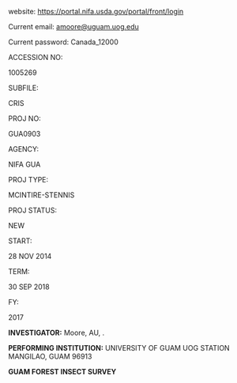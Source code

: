 website: https://portal.nifa.usda.gov/portal/front/login

Current email: amoore@uguam.uog.edu

Current password: Canada_12000



ACCESSION NO:

 1005269 

SUBFILE:

 CRIS 

 

PROJ NO:

 GUA0903 

AGENCY:

 NIFA GUA 

 

PROJ TYPE:

 MCINTIRE-STENNIS 

PROJ STATUS:

 NEW 

 

START:

 28 NOV 2014 

TERM:

 30 SEP 2018 

FY:

 2017

**INVESTIGATOR:** Moore, AU, .

**PERFORMING INSTITUTION:** 
UNIVERSITY OF GUAM UOG STATION 
MANGILAO, GUAM 96913

**GUAM FOREST INSECT SURVEY**